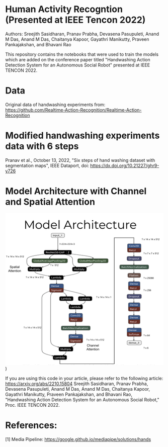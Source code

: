# Human Activity Recogntion (Presented at IEEE Tencon 2022)
Authors: Sreejith Sasidharan, Pranav Prabha, Devasena Pasupuleti, Anand M Das, Anand M Das, Chaitanya Kapoor, Gayathri Manikutty, Praveen Pankajakshan, and Bhavani Rao

This repository contains the notebooks that were used to train the models which are added on the conference paper titled "Handwashing Action Detection System for an Autonomous Social Robot" presented at IEEE TENCON 2022.

# Data
Original data of handwashing experiments from: https://github.com/Realtime-Action-Recognition/Realtime-Action-Recognition

# Modified handwashing experiments data with 6 steps
Pranav et al., October 13, 2022, "Six steps of hand washing dataset with segmentation maps", IEEE Dataport, doi: https://dx.doi.org/10.21227/ghr9-y726

# Model Architecture with Channel and Spatial Attention
![Model Architecture](https://github.com/praveenpankaj/HumanActivityRecognition/blob/main/ModelArchitecture.png))

If you are using this code in your article, please refer to the following article: https://arxiv.org/abs/2210.15804
Sreejith Sasidharan, Pranav Prabha, Devasena Pasupuleti, Anand M Das, Anand M Das, Chaitanya Kapoor, Gayathri Manikutty, Praveen Pankajakshan, and Bhavani Rao, "Handwashing Action Detection System for an Autonomous Social Robot," Proc. IEEE TENCON 2022.

# References:
[1] Media Pipeline: https://google.github.io/mediapipe/solutions/hands
